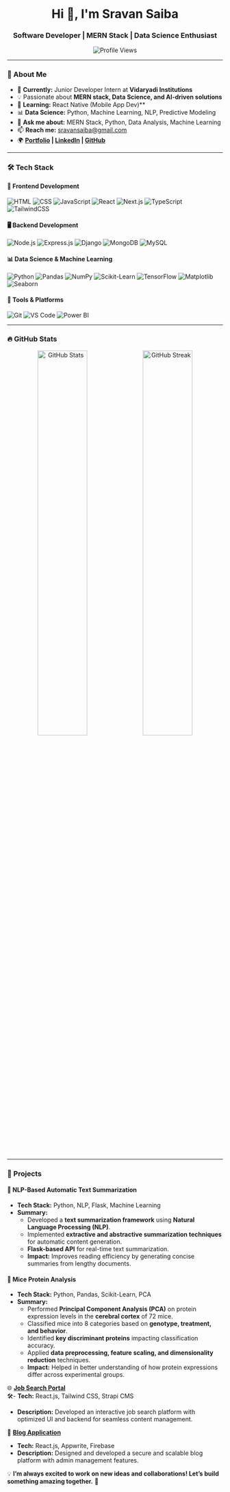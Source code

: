<h1 align="center">Hi 👋, I'm Sravan Saiba</h1>
<h3 align="center">Software Developer | MERN Stack | Data Science Enthusiast</h3>

<p align="center">
  <img src="https://komarev.com/ghpvc/?username=sravansaiba&label=Profile%20views&color=0e75b6&style=flat" alt="Profile Views" />
</p>

---

### 🚀 About Me
- 🔭 **Currently:** Junior Developer Intern at **Vidaryadi Institutions**
- 💡 Passionate about **MERN stack, Data Science, and AI-driven solutions**
- 🌱 **Learning:** React Native (Mobile App Dev)**  
- 📊 **Data Science:** Python, Machine Learning, NLP, Predictive Modeling  
- 💬 **Ask me about:** MERN Stack, Python, Data Analysis, Machine Learning  
- 📫 **Reach me:** [sravansaiba@gmail.com](mailto:sravansaiba@gmail.com)  
- 🌍 **[Portfolio](#) | [LinkedIn](https://linkedin.com/in/sravansaiba) | [GitHub](https://github.com/sravansaiba)**  

---

### 🛠️ Tech Stack

#### **🎨 Frontend Development**
![HTML](https://img.shields.io/badge/-HTML5-E34F26?style=flat&logo=html5&logoColor=white)
![CSS](https://img.shields.io/badge/-CSS3-1572B6?style=flat&logo=css3&logoColor=white)
![JavaScript](https://img.shields.io/badge/-JavaScript-F7DF1E?style=flat&logo=javascript&logoColor=black)
![React](https://img.shields.io/badge/-ReactJS-61DAFB?style=flat&logo=react&logoColor=black)
![Next.js](https://img.shields.io/badge/-Next.js-000000?style=flat&logo=next.js&logoColor=white)
![TypeScript](https://img.shields.io/badge/-TypeScript-3178C6?style=flat&logo=typescript)
![TailwindCSS](https://img.shields.io/badge/-TailwindCSS-38B2AC?style=flat&logo=tailwind-css&logoColor=white)

#### **🖥️ Backend Development**
![Node.js](https://img.shields.io/badge/-Node.js-339933?style=flat&logo=node.js&logoColor=white)
![Express.js](https://img.shields.io/badge/-Express.js-000000?style=flat&logo=express&logoColor=white)
![Django](https://img.shields.io/badge/-Django-092E20?style=flat&logo=django&logoColor=white)
![MongoDB](https://img.shields.io/badge/-MongoDB-47A248?style=flat&logo=mongodb&logoColor=white)
![MySQL](https://img.shields.io/badge/-MySQL-4479A1?style=flat&logo=mysql&logoColor=white)

#### **📊 Data Science & Machine Learning**
![Python](https://img.shields.io/badge/-Python-3776AB?style=flat&logo=python&logoColor=white)
![Pandas](https://img.shields.io/badge/-Pandas-150458?style=flat&logo=pandas)
![NumPy](https://img.shields.io/badge/-NumPy-013243?style=flat&logo=numpy)
![Scikit-Learn](https://img.shields.io/badge/-Scikit--Learn-F7931E?style=flat&logo=scikit-learn)
![TensorFlow](https://img.shields.io/badge/-TensorFlow-FF6F00?style=flat&logo=tensorflow)
![Matplotlib](https://img.shields.io/badge/-Matplotlib-11557C?style=flat&logo=matplotlib)
![Seaborn](https://img.shields.io/badge/-Seaborn-00758F?style=flat)

#### **🔧 Tools & Platforms**
![Git](https://img.shields.io/badge/-Git-F05032?style=flat&logo=git&logoColor=white)
![VS Code](https://img.shields.io/badge/-VS%20Code-007ACC?style=flat&logo=visual-studio-code&logoColor=white)
![Power BI](https://img.shields.io/badge/-Power%20BI-F2C811?style=flat&logo=power-bi&logoColor=black)


---

### 🔥 GitHub Stats

<p align="center">
  <img src="https://github-readme-stats.vercel.app/api?username=sravansaiba&show_icons=true&theme=radical" alt="GitHub Stats" width="48%"/>
  <img src="https://github-readme-streak-stats.herokuapp.com/?user=sravansaiba&theme=radical" alt="GitHub Streak" width="48%"/>
</p>

---

### 📌 Projects

#### 📝 **NLP-Based Automatic Text Summarization**
- **Tech Stack:** Python, NLP, Flask, Machine Learning  
- **Summary:**  
  - Developed a **text summarization framework** using **Natural Language Processing (NLP)**.  
  - Implemented **extractive and abstractive summarization techniques** for automatic content generation.  
  - **Flask-based API** for real-time text summarization.  
  - **Impact:** Improves reading efficiency by generating concise summaries from lengthy documents.
 
#### 🧠 **Mice Protein Analysis**
- **Tech Stack:** Python, Pandas, Scikit-Learn, PCA  
- **Summary:**  
  - Performed **Principal Component Analysis (PCA)** on protein expression levels in the **cerebral cortex** of 72 mice.  
  - Classified mice into 8 categories based on **genotype, treatment, and behavior**.  
  - Identified **key discriminant proteins** impacting classification accuracy.  
  - Applied **data preprocessing, feature scaling, and dimensionality reduction** techniques.  
  - **Impact:** Helped in better understanding of how protein expressions differ across experimental groups.

🌐 **[Job Search Portal](#)**  
🛠- **Tech:** React.js, Tailwind CSS, Strapi CMS  
 - **Description:** Developed an interactive job search platform with optimized UI and backend for seamless content management.  

📝 **[Blog Application](#)**  
- **Tech:** React.js, Appwrite, Firebase  
-  **Description:** Designed and developed a secure and scalable blog platform with admin management features.



💡 **I’m always excited to work on new ideas and collaborations! Let’s build something amazing together.** 🚀
